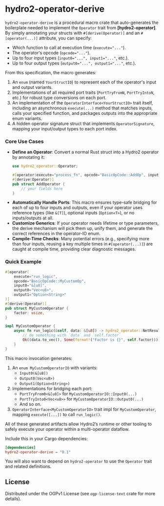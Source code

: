# hydro2-operator-derive

`hydro2-operator-derive` is a procedural macro crate that auto-generates the boilerplate needed to implement the `Operator` trait from **[hydro2-operator]**. By simply annotating your structs with `#[derive(Operator)]` and an `#[operator(...)]` attribute, you can specify:

- Which function to call at execution time (`execute="..."`).
- The operator's opcode (`opcode="..."`).
- Up to four input types (`input0="...", input1="..."`, etc.).
- Up to four output types (`output0="...", output1="..."`, etc.).

From this specification, the macro generates:

1. An `enum` (named `YourStructIO`) to represent each of the operator's input and output variants.
2. Implementations of all required port traits (`PortTryFromN`, `PortTryIntoN`, etc.) for robust type conversions on each port.
3. An implementation of the `OperatorInterface<YourStructIO>` trait itself, including an asynchronous `execute(...)` method that matches inputs, calls your specified function, and packages outputs into the appropriate enum variants.
4. A hidden operator signature struct that implements `OperatorSignature`, mapping your input/output types to each port index.

### Core Use Cases

- **Define an Operator**: Convert a normal Rust struct into a Hydro2 operator by annotating it:
  ```rust
  use hydro2_operator::Operator;

  #[operator(execute="process_fn", opcode="BasicOpCode::AddOp", input0="i32", output0="i32")]
  #[derive(Operator)]
  pub struct AddOperator {
      // your fields here
  }
  ```
- **Automatically Handle Ports**: This macro ensures type-safe bridging for each of up to four inputs and outputs, even if your operator uses reference types (like `&[T]`), optional inputs (`Option<T>`), or no inputs/outputs at all.
- **Customize Generics**: If your operator needs lifetime or type parameters, the derive mechanism will pick them up, unify them, and generate the correct references in the operator-IO enum.
- **Compile-Time Checks**: Many potential errors (e.g., specifying more than four inputs, reusing a key multiple times in `#[operator(...)]`) are caught at compile time, providing clear diagnostic messages.

### Quick Example

```rust
#[operator(
    execute="run_logic",
    opcode="BasicOpCode::MyCustomOp",
    input0="&[u8]",
    output0="Vec<u8>",
    output1="Option<String>"
)]
#[derive(Operator)]
pub struct MyCustomOperator {
    factor: usize,
}

impl MyCustomOperator {
    async fn run_logic(&self, data: &[u8]) -> hydro2_operator::NetResult<(Vec<u8>, Option<String>)> {
        // do something with `data` and `self.factor`
        Ok((data.to_vec(), Some(format!("Factor is {}", self.factor))))
    }
}
```

This macro invocation generates:

1. An `enum MyCustomOperatorIO` with variants:
   - `Input0(&[u8])`
   - `Output0(Vec<u8>)`
   - `Output1(Option<String>)`
2. Implementations for bridging each port:
   - `PortTryFrom0<&[u8]>` for `MyCustomOperatorIO::Input0(...)`
   - `PortTryInto0<Vec<u8>>` for `MyCustomOperatorIO::Output0(...)`
   - And so on.
3. `OperatorInterface<MyCustomOperatorIO>` trait impl for `MyCustomOperator`, mapping `execute([...])` to call `run_logic()`.

All of these generated artifacts allow Hydro2’s runtime or other tooling to safely execute your operator within a multi-operator dataflow.

Include this in your Cargo dependencies:

```toml
[dependencies]
hydro2-operator-derive = "0.1"
```

You will also want to depend on `hydro2-operator` to use the `Operator` trait and related definitions.

## License

Distributed under the OGPv1 License (see `ogp-license-text` crate for more details).

